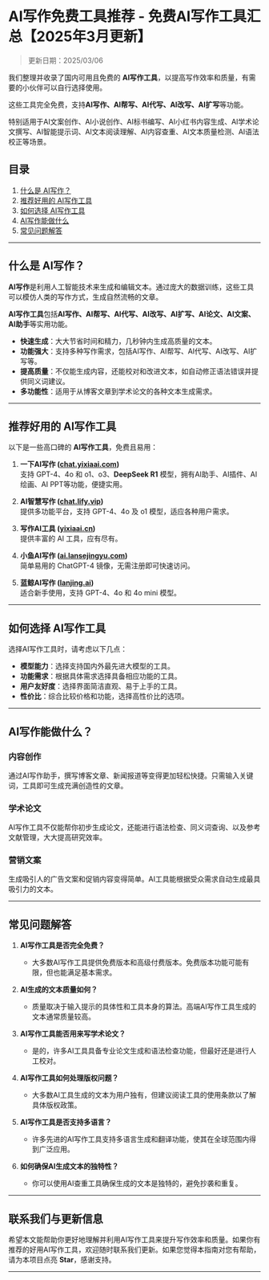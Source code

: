 # AI写作免费工具推荐 - 免费AI写作工具汇总【2025年3月更新】

> 更新日期：2025/03/06      

我们整理并收录了国内可用且免费的 **AI写作工具**，以提高写作效率和质量，有需要的小伙伴可以自行选择使用。

这些工具完全免费，支持**AI写作、AI帮写、AI代写、AI改写、AI扩写**等功能。

特别适用于AI文案创作、AI小说创作、AI标书编写、AI小红书内容生成、AI学术论文撰写、AI智能提示词、AI文本阅读理解、AI内容查重、AI文本质量检测、AI语法校正等场景。

## 目录

1. [什么是 AI写作？](#什么是-ai写作)
2. [推荐好用的 AI写作工具](#推荐好用的-ai写作工具)
3. [如何选择 AI写作工具](#如何选择-ai写作工具)
4. [AI写作能做什么](#ai写作能做什么)
5. [常见问题解答](#常见问题解答)

---

## 什么是 AI写作？

**AI写作**是利用人工智能技术来生成和编辑文本。通过庞大的数据训练，这些工具可以模仿人类的写作方式，生成自然流畅的文章。

**AI写作工具**包括**AI写作、AI帮写、AI代写、AI改写、AI扩写、AI论文、AI文案、AI助手**等实用功能。

- **快速生成**：大大节省时间和精力，几秒钟内生成高质量的文本。
- **功能强大**：支持多种写作需求，包括AI写作、AI帮写、AI代写、AI改写、AI扩写等。
- **提高质量**：不仅能生成内容，还能校对和改进文本，如自动修正语法错误并提供同义词建议。
- **多功能性**：适用于从博客文章到学术论文的各种文本生成需求。

---

## 推荐好用的 AI写作工具

以下是一些高口碑的 **AI写作工具**，免费且易用：

1. **一下AI写作 ([chat.yixiaai.com](https://chat.yixiaai.com/))**  
   支持 GPT-4、4o 和 o1、o3、**DeepSeek R1** 模型，拥有AI助手、AI插件、AI绘画、AI PPT等功能，便捷实用。

2. **AI智慧写作 ([chat.lify.vip](https://www.yixiaai.com/))**  
   提供多功能平台，支持 GPT-4、4o 及 o1 模型，适应各种用户需求。

3. **写作AI工具 ([yixiaai.cn](https://yixiaai.cn/))**  
   提供丰富的 AI 工具，应有尽有。

4. **小鱼AI写作 ([ai.lansejingyu.com](https://ai.lansejingyu.com/))**  
   简单易用的 ChatGPT-4 镜像，无需注册即可快速访问。

5. **蓝鲸AI写作 ([lanjing.ai](https://lanjing.ai/))**  
   适合新手使用，支持 GPT-4、4o 和 4o mini 模型。

---

## 如何选择 AI写作工具

选择AI写作工具时，请考虑以下几点：

- **模型能力**：选择支持国内外最先进大模型的工具。
- **功能需求**：根据具体需求选择具备相应功能的工具。
- **用户友好度**：选择界面简洁直观、易于上手的工具。
- **性价比**：综合比较价格和功能，选择高性价比的选项。

---

## AI写作能做什么？

### 内容创作

通过AI写作助手，撰写博客文章、新闻报道等变得更加轻松快捷。只需输入关键词，工具即可生成充满创造性的文章。

### 学术论文

AI写作工具不仅能帮你初步生成论文，还能进行语法检查、同义词查询、以及参考文献管理，大大提高研究效率。

### 营销文案

生成吸引人的广告文案和促销内容变得简单。AI工具能根据受众需求自动生成最具吸引力的文本。

---

## 常见问题解答

1. **AI写作工具是否完全免费？**
    - 大多数AI写作工具提供免费版本和高级付费版本。免费版本功能可能有限，但也能满足基本需求。

2. **AI生成的文本质量如何？**
    - 质量取决于输入提示的具体性和工具本身的算法。高端AI写作工具生成的文本通常质量较高。

3. **AI写作工具能否用来写学术论文？**
    - 是的，许多AI工具具备专业论文生成和语法检查功能，但最好还是进行人工校对。

4. **AI写作工具如何处理版权问题？**
    - 大多数AI工具生成的文本为用户独有，但建议阅读工具的使用条款以了解具体版权政策。

5. **AI写作工具是否支持多语言？**
    - 许多先进的AI写作工具支持多语言生成和翻译功能，使其在全球范围内得到广泛应用。

6. **如何确保AI生成文本的独特性？**
    - 你可以使用AI查重工具确保生成的文本是独特的，避免抄袭和重复。

---

## 联系我们与更新信息

希望本文能帮助你更好地理解并利用AI写作工具来提升写作效率和质量。如果你有推荐的好用AI写作工具，欢迎随时联系我们更新。如果您觉得本指南对您有帮助，请为本项目点亮 **Star**，感谢支持。

---

